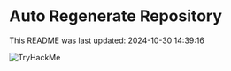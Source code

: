 # Auto Regenerate Repository

This README was last updated: 2024-10-30 14:39:16

 ![TryHackMe](https://tryhackme.com/badge/533634)